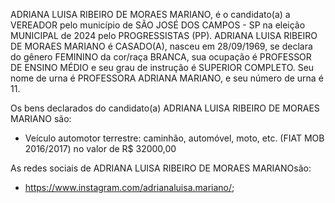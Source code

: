 ADRIANA LUISA RIBEIRO DE MORAES MARIANO, é o candidato(a) a VEREADOR pelo município de SÃO JOSÉ DOS CAMPOS - SP na eleição MUNICIPAL de 2024 pelo PROGRESSISTAS (PP). ADRIANA LUISA RIBEIRO DE MORAES MARIANO é CASADO(A), nasceu em 28/09/1969, se declara do gênero FEMININO da cor/raça BRANCA, sua ocupação é PROFESSOR DE ENSINO MÉDIO e seu grau de instrução é SUPERIOR COMPLETO. Seu nome de urna é PROFESSORA ADRIANA MARIANO, e seu número de urna é 11.

Os bens declarados do candidato(a) ADRIANA LUISA RIBEIRO DE MORAES MARIANO são: 
- Veículo automotor terrestre: caminhão, automóvel, moto, etc. (FIAT MOB 2016/2017) no valor de R$ 32000,00

As redes sociais de ADRIANA LUISA RIBEIRO DE MORAES MARIANOsão:
- https://www.instagram.com/adrianaluisa.mariano/;